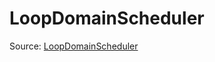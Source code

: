 # LoopDomainScheduler

Source: [LoopDomainScheduler](../../../csrc/scheduler/tools/loop_domain_scheduler.cpp#L179)
